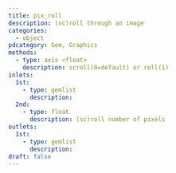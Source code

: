 ```yaml
---
title: pix_roll
description: (sc)roll through an image
categories:
  - object
pdcategory: Gem, Graphics
methods:
  - type: axis <float>
    description: scroll(0=default) or roll(1)
inlets:
  1st:
    - type: gemlist
      description:
  2nd:
    - type: float
      description: (sc)roll number of pixels
outlets:
  1st:
    - type: gemlist
      description:
draft: false
---
```

